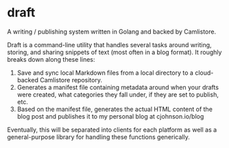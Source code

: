draft
=====

A writing / publishing system written in Golang and backed by Camlistore.

Draft is a command-line utility that handles several tasks around writing, storing, and sharing snippets of text (most often in a blog format).  It roughly breaks down along these lines:
  1) Save and sync local Markdown files from a local directory to a cloud-backed Camlistore repository.
  2) Generates a manifest file containing metadata around when your drafts were created, what categories they fall under, if they are set to publish, etc.
  3) Based on the manifest file, generates the actual HTML content of the blog post and publishes it to my personal blog at cjohnson.io/blog

Eventually, this will be separated into clients for each platform as well as a general-purpose library for handling these functions generically.